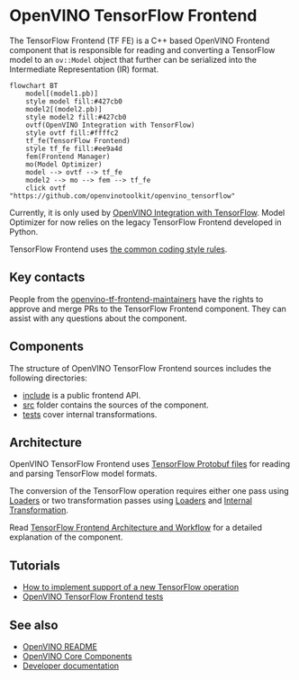 # OpenVINO TensorFlow Frontend

The TensorFlow Frontend (TF FE) is a C++ based OpenVINO Frontend component that is responsible for reading and converting a TensorFlow model to an `ov::Model` object
that further can be serialized into the Intermediate Representation (IR) format.

```mermaid
flowchart BT
    model[(model1.pb)]
    style model fill:#427cb0
    model2[(model2.pb)]
    style model2 fill:#427cb0
    ovtf(OpenVINO Integration with TensorFlow)
    style ovtf fill:#ffffc2
    tf_fe(TensorFlow Frontend)
    style tf_fe fill:#ee9a4d
    fem(Frontend Manager)
    mo(Model Optimizer)
    model --> ovtf --> tf_fe
    model2 --> mo --> fem --> tf_fe
    click ovtf "https://github.com/openvinotoolkit/openvino_tensorflow"
```

Currently, it is only used by [OpenVINO Integration with TensorFlow](https://github.com/openvinotoolkit/openvino_tensorflow).
Model Optimizer for now relies on the legacy TensorFlow Frontend developed in Python.

TensorFlow Frontend uses [the common coding style rules](../../../docs/dev/coding_style.md).

## Key contacts

People from the [openvino-tf-frontend-maintainers](https://github.com/orgs/openvinotoolkit/teams/openvino-tf-frontend-maintainers) have the rights to approve and merge PRs to the TensorFlow Frontend component.
They can assist with any questions about the component.

## Components

The structure of OpenVINO TensorFlow Frontend sources includes the following directories:

* [include](./include) is a public frontend API.
* [src](./src/) folder contains the sources of the component.
* [tests](./tests) cover internal transformations.

## Architecture

OpenVINO TensorFlow Frontend uses [TensorFlow Protobuf files](./src/proto) for reading and parsing TensorFlow model formats.

The conversion of the TensorFlow operation requires either one pass using [Loaders](./src/op) or two transformation passes
using [Loaders](./src/op) and [Internal Transformation](./src/helper_transforms).

Read [TensorFlow Frontend Architecture and Workflow](./docs/architecture.md) for a detailed explanation of the component.

## Tutorials

 * [How to implement support of a new TensorFlow operation](./docs/support_new_op.md)
 * [OpenVINO TensorFlow Frontend tests](./docs/tests.md)

## See also
 * [OpenVINO README](../../../README.md)
 * [OpenVINO Core Components](../../README.md)
 * [Developer documentation](../../../docs/dev/index.md)
